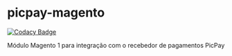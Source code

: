 # picpay-magento

[![Codacy Badge](https://api.codacy.com/project/badge/Grade/45e2990110524d518261fb37fda04d0a)](https://www.codacy.com/app/deniscsz/picpay-magento?utm_source=github.com&amp;utm_medium=referral&amp;utm_content=deniscsz/picpay-magento&amp;utm_campaign=Badge_Grade)

Módulo Magento 1 para integração com o recebedor de pagamentos PicPay
